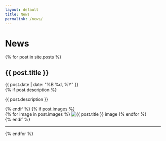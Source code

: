 ```yaml
---
layout: default
title: News
permalink: /news/
---
```


<h1 class="news-title">News</h1>

<div class="news-container">
  {% for post in site.posts %}
    <div class="news-post">
      <h2 class="post-title">{{ post.title }}</h2>
      <div class="post-meta">{{ post.date | date: "%B %d, %Y" }}</div>
      {% if post.description %}
        <p class="post-description">{{ post.description }}</p>
      {% endif %}
      {% if post.images %}
        <div class="post-images">
          {% for image in post.images %}
            <img src="{{ image }}" alt="{{ post.title }} image">
          {% endfor %}
        </div>
      {% endif %}
    </div>
    <hr class="post-divider">
  {% endfor %}
</div>